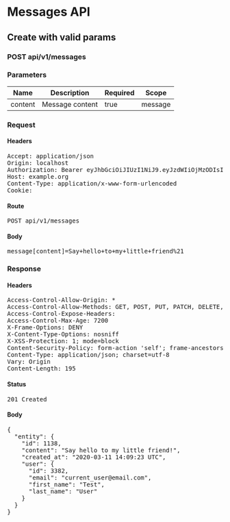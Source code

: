# Messages API

## Create with valid params

### POST api/v1/messages

### Parameters

| Name | Description | Required | Scope |
|------|-------------|----------|-------|
| content | Message content | true | message |

### Request

#### Headers

<pre>Accept: application/json
Origin: localhost
Authorization: Bearer eyJhbGciOiJIUzI1NiJ9.eyJzdWIiOjMzODIsImlhdCI6MTU4MzkzNTc2MywiaXNzIjoiaHR0cDovL3d3dy5leGFtcGxlLmNvbSJ9.a1MBPoipqpXO_Yc-wIsX6-LA9eEgsVc57cAXkb3W-KY
Host: example.org
Content-Type: application/x-www-form-urlencoded
Cookie: </pre>

#### Route

<pre>POST api/v1/messages</pre>

#### Body

<pre>message[content]=Say+hello+to+my+little+friend%21</pre>

### Response

#### Headers

<pre>Access-Control-Allow-Origin: *
Access-Control-Allow-Methods: GET, POST, PUT, PATCH, DELETE, OPTIONS, HEAD
Access-Control-Expose-Headers: 
Access-Control-Max-Age: 7200
X-Frame-Options: DENY
X-Content-Type-Options: nosniff
X-XSS-Protection: 1; mode=block
Content-Security-Policy: form-action &#39;self&#39;; frame-ancestors &#39;self&#39;; base-uri &#39;self&#39;; default-src &#39;none&#39;; script-src &#39;self&#39;; connect-src &#39;self&#39;; img-src &#39;self&#39; https: data:; style-src &#39;self&#39; &#39;unsafe-inline&#39; https:; font-src &#39;self&#39;; object-src &#39;none&#39;; plugin-types application/pdf; child-src &#39;self&#39;; frame-src &#39;self&#39;; media-src &#39;self&#39;
Content-Type: application/json; charset=utf-8
Vary: Origin
Content-Length: 195</pre>

#### Status

<pre>201 Created</pre>

#### Body

<pre>{
  "entity": {
    "id": 1138,
    "content": "Say hello to my little friend!",
    "created_at": "2020-03-11 14:09:23 UTC",
    "user": {
      "id": 3382,
      "email": "current_user@email.com",
      "first_name": "Test",
      "last_name": "User"
    }
  }
}</pre>
